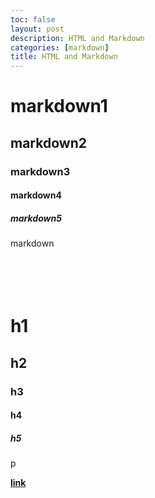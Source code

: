 ```yaml
---
toc: false
layout: post
description: HTML and Markdown
categories: [markdown]
title: HTML and Markdown
---
```

# markdown1
## markdown2
### markdown3
#### markdown4
##### markdown5
markdown
<br>
<br>
<br>
<br>
<br>
<h1>h1</h1>
<h2>h2</h2>
<h3>h3</h3>
<h4>h4</h4>
<h5>h5</h5>
<p>p</p>
<a href="https://www.meganslaw.ca.gov/Disclaimer.aspx"><b>link</b></a>
